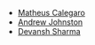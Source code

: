 - [Matheus Calegaro](https://github.com/mathcale)
- [Andrew Johnston](https://github.com/arjohnston)
- [Devansh Sharma](https://github.com/devansh289)
